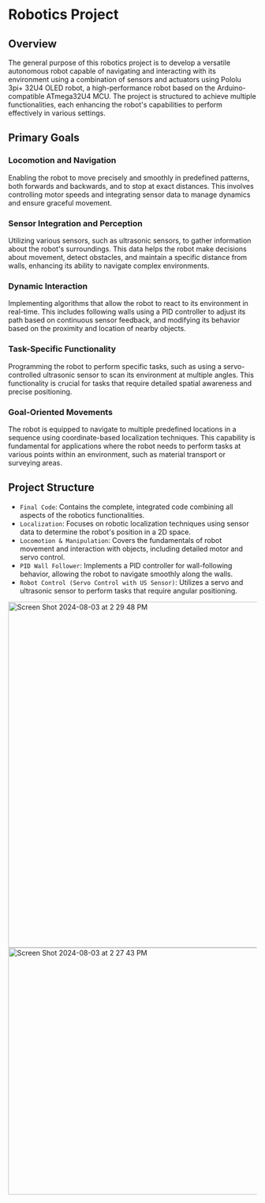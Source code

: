 # Robotics Project

## Overview
The general purpose of this robotics project is to develop a versatile autonomous robot capable of navigating and interacting with its environment using a combination of sensors and actuators using Pololu 3pi+ 32U4 OLED robot, a high-performance robot based on the Arduino-compatible ATmega32U4 MCU. The project is structured to achieve multiple functionalities, each enhancing the robot's capabilities to perform effectively in various settings.

## Primary Goals

### Locomotion and Navigation
Enabling the robot to move precisely and smoothly in predefined patterns, both forwards and backwards, and to stop at exact distances. This involves controlling motor speeds and integrating sensor data to manage dynamics and ensure graceful movement.

### Sensor Integration and Perception
Utilizing various sensors, such as ultrasonic sensors, to gather information about the robot's surroundings. This data helps the robot make decisions about movement, detect obstacles, and maintain a specific distance from walls, enhancing its ability to navigate complex environments.

### Dynamic Interaction
Implementing algorithms that allow the robot to react to its environment in real-time. This includes following walls using a PID controller to adjust its path based on continuous sensor feedback, and modifying its behavior based on the proximity and location of nearby objects.

### Task-Specific Functionality
Programming the robot to perform specific tasks, such as using a servo-controlled ultrasonic sensor to scan its environment at multiple angles. This functionality is crucial for tasks that require detailed spatial awareness and precise positioning.

### Goal-Oriented Movements
The robot is equipped to navigate to multiple predefined locations in a sequence using coordinate-based localization techniques. This capability is fundamental for applications where the robot needs to perform tasks at various points within an environment, such as material transport or surveying areas.

## Project Structure
- `Final Code`: Contains the complete, integrated code combining all aspects of the robotics functionalities.
- `Localization`: Focuses on robotic localization techniques using sensor data to determine the robot's position in a 2D space.
- `Locomotion & Manipulation`: Covers the fundamentals of robot movement and interaction with objects, including detailed motor and servo control.
- `PID Wall Follower`: Implements a PID controller for wall-following behavior, allowing the robot to navigate smoothly along the walls.
- `Robot Control (Servo Control with US Sensor)`: Utilizes a servo and ultrasonic sensor to perform tasks that require angular positioning.

<img width="1000" height="700" alt="Screen Shot 2024-08-03 at 2 29 48 PM" src="https://github.com/user-attachments/assets/01d45ae1-e042-4ab6-9ee2-50c1300a329f">
<img width="1000" height="500" alt="Screen Shot 2024-08-03 at 2 27 43 PM" src="https://github.com/user-attachments/assets/9392a39d-e2d9-4d1d-9c3c-e6b7d0cdf91b">

